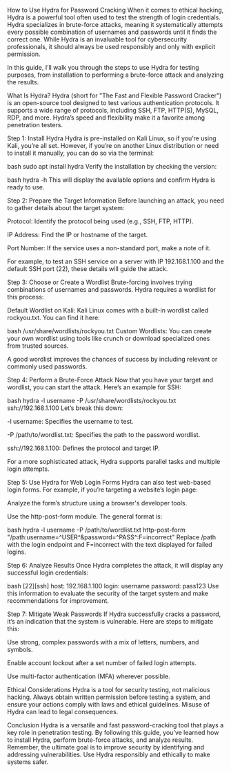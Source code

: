 How to Use Hydra for Password Cracking
When it comes to ethical hacking, Hydra is a powerful tool often used to test the strength of login credentials. Hydra specializes in brute-force attacks, meaning it systematically attempts every possible combination of usernames and passwords until it finds the correct one. While Hydra is an invaluable tool for cybersecurity professionals, it should always be used responsibly and only with explicit permission.

In this guide, I’ll walk you through the steps to use Hydra for testing purposes, from installation to performing a brute-force attack and analyzing the results.

What Is Hydra?
Hydra (short for "The Fast and Flexible Password Cracker") is an open-source tool designed to test various authentication protocols. It supports a wide range of protocols, including SSH, FTP, HTTP(S), MySQL, RDP, and more. Hydra’s speed and flexibility make it a favorite among penetration testers.

Step 1: Install Hydra
Hydra is pre-installed on Kali Linux, so if you’re using Kali, you’re all set. However, if you’re on another Linux distribution or need to install it manually, you can do so via the terminal:

bash
sudo apt install hydra
Verify the installation by checking the version:

bash
hydra -h
This will display the available options and confirm Hydra is ready to use.

Step 2: Prepare the Target Information
Before launching an attack, you need to gather details about the target system:

Protocol: Identify the protocol being used (e.g., SSH, FTP, HTTP).

IP Address: Find the IP or hostname of the target.

Port Number: If the service uses a non-standard port, make a note of it.

For example, to test an SSH service on a server with IP 192.168.1.100 and the default SSH port (22), these details will guide the attack.

Step 3: Choose or Create a Wordlist
Brute-forcing involves trying combinations of usernames and passwords. Hydra requires a wordlist for this process:

Default Wordlist on Kali: Kali Linux comes with a built-in wordlist called rockyou.txt. You can find it here:

bash
/usr/share/wordlists/rockyou.txt
Custom Wordlists: You can create your own wordlist using tools like crunch or download specialized ones from trusted sources.

A good wordlist improves the chances of success by including relevant or commonly used passwords.

Step 4: Perform a Brute-Force Attack
Now that you have your target and wordlist, you can start the attack. Here’s an example for SSH:

bash
hydra -l username -P /usr/share/wordlists/rockyou.txt ssh://192.168.1.100
Let’s break this down:

-l username: Specifies the username to test.

-P /path/to/wordlist.txt: Specifies the path to the password wordlist.

ssh://192.168.1.100: Defines the protocol and target IP.

For a more sophisticated attack, Hydra supports parallel tasks and multiple login attempts.

Step 5: Use Hydra for Web Login Forms
Hydra can also test web-based login forms. For example, if you’re targeting a website’s login page:

Analyze the form’s structure using a browser's developer tools.

Use the http-post-form module. The general format is:

bash
hydra -l username -P /path/to/wordlist.txt http-post-form "/path:username=^USER^&password=^PASS^:F=incorrect"
Replace /path with the login endpoint and F=incorrect with the text displayed for failed logins.

Step 6: Analyze Results
Once Hydra completes the attack, it will display any successful login credentials:

bash
[22][ssh] host: 192.168.1.100   login: username   password: pass123
Use this information to evaluate the security of the target system and make recommendations for improvement.

Step 7: Mitigate Weak Passwords
If Hydra successfully cracks a password, it’s an indication that the system is vulnerable. Here are steps to mitigate this:

Use strong, complex passwords with a mix of letters, numbers, and symbols.

Enable account lockout after a set number of failed login attempts.

Use multi-factor authentication (MFA) wherever possible.

Ethical Considerations
Hydra is a tool for security testing, not malicious hacking. Always obtain written permission before testing a system, and ensure your actions comply with laws and ethical guidelines. Misuse of Hydra can lead to legal consequences.

Conclusion
Hydra is a versatile and fast password-cracking tool that plays a key role in penetration testing. By following this guide, you’ve learned how to install Hydra, perform brute-force attacks, and analyze results. Remember, the ultimate goal is to improve security by identifying and addressing vulnerabilities. Use Hydra responsibly and ethically to make systems safer.
